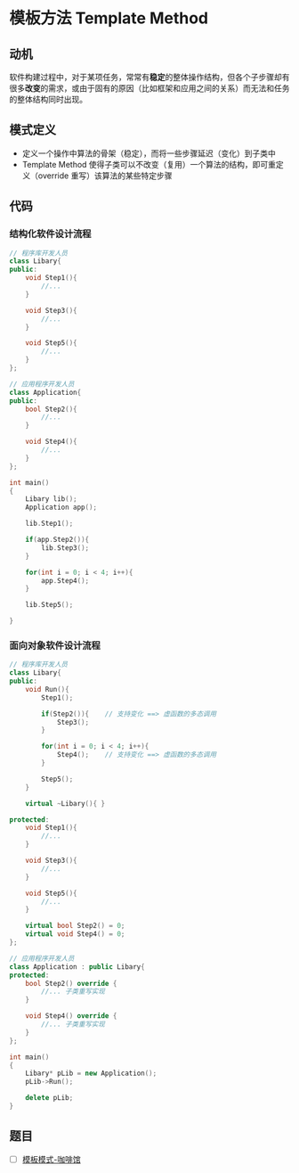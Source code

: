 # 模板方法 Template Method

## 动机

软件构建过程中，对于某项任务，常常有**稳定**的整体操作结构，但各个子步骤却有很多**改变**的需求，或由于固有的原因（比如框架和应用之间的关系）而无法和任务的整体结构同时出现。

## 模式定义
- 定义一个操作中算法的骨架（稳定），而将一些步骤延迟（变化）到子类中
- Template Method 使得子类可以不改变（复用）一个算法的结构，即可重定义（override 重写）该算法的某些特定步骤


## 代码

### 结构化软件设计流程
```cpp
// 程序库开发人员
class Libary{
public:
    void Step1(){
        //...
    }

    void Step3(){
        //...
    }

    void Step5(){
        //...
    }
};

// 应用程序开发人员
class Application{
public:
    bool Step2(){
        //...
    }

    void Step4(){
        //...
    }
};

int main()
{
    Libary lib();
    Application app();

    lib.Step1();

    if(app.Step2()){
        lib.Step3();
    }

    for(int i = 0; i < 4; i++){
        app.Step4();
    }

    lib.Step5();

}
```

### 面向对象软件设计流程
```cpp
// 程序库开发人员
class Libary{
public:
    void Run(){
        Step1();

        if(Step2()){    // 支持变化 ==> 虚函数的多态调用
            Step3();
        }

        for(int i = 0; i < 4; i++){
            Step4();    // 支持变化 ==> 虚函数的多态调用
        }

        Step5();
    }

    virtual ~Libary(){ }

protected:
    void Step1(){
        //...
    }

    void Step3(){
        //...
    }

    void Step5(){
        //...
    }

    virtual bool Step2() = 0;
    virtual void Step4() = 0;
};

// 应用程序开发人员
class Application : public Libary{
protected:
    bool Step2() override {
        //... 子类重写实现
    }

    void Step4() override {
        //... 子类重写实现
    }
};

int main()
{
    Libary* pLib = new Application();
    pLib->Run();

    delete pLib;
}
```

## 题目

- [ ] [模板模式-咖啡馆](https://kamacoder.com/problempage.php?pid=1087)